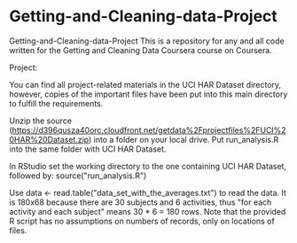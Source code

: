 # Getting-and-Cleaning-data-Project
Getting-and-Cleaning-data-Project
This is a repository for any and all code written for the Getting and Cleaning Data Coursera course on Coursera.

Project:

You can find all project-related materials in the UCI HAR Dataset directory, however, copies of the important files have been put into this main directory to fulfill the requirements.

Unzip the source (https://d396qusza40orc.cloudfront.net/getdata%2Fprojectfiles%2FUCI%20HAR%20Dataset.zip) into a folder on your local drive.
Put run_analysis.R into the same folder with UCI HAR Dataset.

In RStudio set the working directory to the one containing UCI HAR Dataset, followed by: source("run_analysis.R")

Use data <- read.table("data_set_with_the_averages.txt") to read the data. It is 180x68 because there are 30 subjects and 6 activities, thus "for each activity and each subject" means 30 * 6 = 180 rows. Note that the provided R script has no assumptions on numbers of records, only on locations of files.
